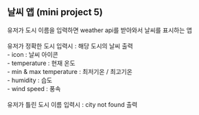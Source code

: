 <h2>날씨 앱 (mini project 5)</h2>
유저가 도시 이름을 입력하면 weather api를 받아와서 날씨를 표시하는 앱
<br> <br>
<div>
유저가 정확한 도시 입력시 : 해당 도시의 날씨 출력<br>
- icon : 날씨 아이콘 <br>
- temperature : 현재 온도 <br>
- min & max temperature : 최저기온 / 최고기온 <br>
- humidity : 습도 <br>
- wind speed : 풍속 <br>
</div>
 <br>
<div>
유저가 틀린 도시 이름 입력시 : city not found 출력
</div>
